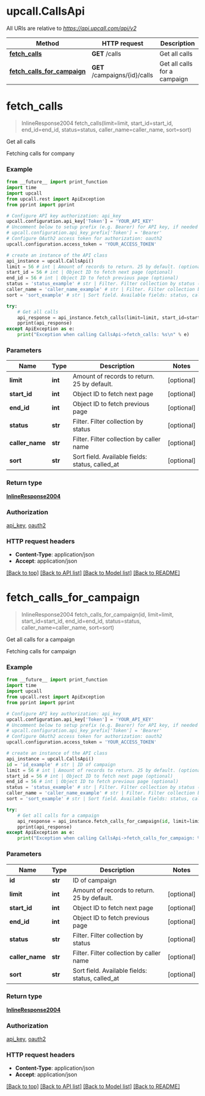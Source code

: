 # upcall.CallsApi

All URIs are relative to *https://api.upcall.com/api/v2*

Method | HTTP request | Description
------------- | ------------- | -------------
[**fetch_calls**](CallsApi.md#fetch_calls) | **GET** /calls | Get all calls
[**fetch_calls_for_campaign**](CallsApi.md#fetch_calls_for_campaign) | **GET** /campaigns/{id}/calls | Get all calls for a campaign


# **fetch_calls**
> InlineResponse2004 fetch_calls(limit=limit, start_id=start_id, end_id=end_id, status=status, caller_name=caller_name, sort=sort)

Get all calls

Fetching calls for company

### Example 
```python
from __future__ import print_function
import time
import upcall
from upcall.rest import ApiException
from pprint import pprint

# Configure API key authorization: api_key
upcall.configuration.api_key['Token'] = 'YOUR_API_KEY'
# Uncomment below to setup prefix (e.g. Bearer) for API key, if needed
# upcall.configuration.api_key_prefix['Token'] = 'Bearer'
# Configure OAuth2 access token for authorization: oauth2
upcall.configuration.access_token = 'YOUR_ACCESS_TOKEN'

# create an instance of the API class
api_instance = upcall.CallsApi()
limit = 56 # int | Amount of records to return. 25 by default. (optional)
start_id = 56 # int | Object ID to fetch next page (optional)
end_id = 56 # int | Object ID to fetch previous page (optional)
status = 'status_example' # str | Filter. Filter collection by status (optional)
caller_name = 'caller_name_example' # str | Filter. Filter collection by caller name (optional)
sort = 'sort_example' # str | Sort field. Available fields: status, called_at (optional)

try: 
    # Get all calls
    api_response = api_instance.fetch_calls(limit=limit, start_id=start_id, end_id=end_id, status=status, caller_name=caller_name, sort=sort)
    pprint(api_response)
except ApiException as e:
    print("Exception when calling CallsApi->fetch_calls: %s\n" % e)
```

### Parameters

Name | Type | Description  | Notes
------------- | ------------- | ------------- | -------------
 **limit** | **int**| Amount of records to return. 25 by default. | [optional] 
 **start_id** | **int**| Object ID to fetch next page | [optional] 
 **end_id** | **int**| Object ID to fetch previous page | [optional] 
 **status** | **str**| Filter. Filter collection by status | [optional] 
 **caller_name** | **str**| Filter. Filter collection by caller name | [optional] 
 **sort** | **str**| Sort field. Available fields: status, called_at | [optional] 

### Return type

[**InlineResponse2004**](InlineResponse2004.md)

### Authorization

[api_key](../README.md#api_key), [oauth2](../README.md#oauth2)

### HTTP request headers

 - **Content-Type**: application/json
 - **Accept**: application/json

[[Back to top]](#) [[Back to API list]](../README.md#documentation-for-api-endpoints) [[Back to Model list]](../README.md#documentation-for-models) [[Back to README]](../README.md)

# **fetch_calls_for_campaign**
> InlineResponse2004 fetch_calls_for_campaign(id, limit=limit, start_id=start_id, end_id=end_id, status=status, caller_name=caller_name, sort=sort)

Get all calls for a campaign

Fetching calls for campaign

### Example 
```python
from __future__ import print_function
import time
import upcall
from upcall.rest import ApiException
from pprint import pprint

# Configure API key authorization: api_key
upcall.configuration.api_key['Token'] = 'YOUR_API_KEY'
# Uncomment below to setup prefix (e.g. Bearer) for API key, if needed
# upcall.configuration.api_key_prefix['Token'] = 'Bearer'
# Configure OAuth2 access token for authorization: oauth2
upcall.configuration.access_token = 'YOUR_ACCESS_TOKEN'

# create an instance of the API class
api_instance = upcall.CallsApi()
id = 'id_example' # str | ID of campaign
limit = 56 # int | Amount of records to return. 25 by default. (optional)
start_id = 56 # int | Object ID to fetch next page (optional)
end_id = 56 # int | Object ID to fetch previous page (optional)
status = 'status_example' # str | Filter. Filter collection by status (optional)
caller_name = 'caller_name_example' # str | Filter. Filter collection by caller name (optional)
sort = 'sort_example' # str | Sort field. Available fields: status, called_at (optional)

try: 
    # Get all calls for a campaign
    api_response = api_instance.fetch_calls_for_campaign(id, limit=limit, start_id=start_id, end_id=end_id, status=status, caller_name=caller_name, sort=sort)
    pprint(api_response)
except ApiException as e:
    print("Exception when calling CallsApi->fetch_calls_for_campaign: %s\n" % e)
```

### Parameters

Name | Type | Description  | Notes
------------- | ------------- | ------------- | -------------
 **id** | **str**| ID of campaign | 
 **limit** | **int**| Amount of records to return. 25 by default. | [optional] 
 **start_id** | **int**| Object ID to fetch next page | [optional] 
 **end_id** | **int**| Object ID to fetch previous page | [optional] 
 **status** | **str**| Filter. Filter collection by status | [optional] 
 **caller_name** | **str**| Filter. Filter collection by caller name | [optional] 
 **sort** | **str**| Sort field. Available fields: status, called_at | [optional] 

### Return type

[**InlineResponse2004**](InlineResponse2004.md)

### Authorization

[api_key](../README.md#api_key), [oauth2](../README.md#oauth2)

### HTTP request headers

 - **Content-Type**: application/json
 - **Accept**: application/json

[[Back to top]](#) [[Back to API list]](../README.md#documentation-for-api-endpoints) [[Back to Model list]](../README.md#documentation-for-models) [[Back to README]](../README.md)


